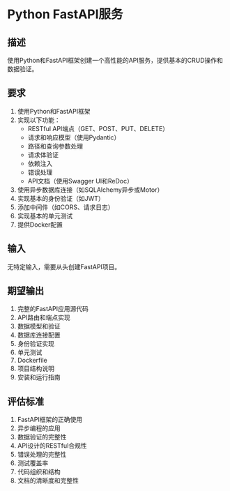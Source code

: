 # Python FastAPI服务

## 描述
使用Python和FastAPI框架创建一个高性能的API服务，提供基本的CRUD操作和数据验证。

## 要求
1. 使用Python和FastAPI框架
2. 实现以下功能：
   - RESTful API端点（GET、POST、PUT、DELETE）
   - 请求和响应模型（使用Pydantic）
   - 路径和查询参数处理
   - 请求体验证
   - 依赖注入
   - 错误处理
   - API文档（使用Swagger UI和ReDoc）
3. 使用异步数据库连接（如SQLAlchemy异步或Motor）
4. 实现基本的身份验证（如JWT）
5. 添加中间件（如CORS、请求日志）
6. 实现基本的单元测试
7. 提供Docker配置

## 输入
无特定输入，需要从头创建FastAPI项目。

## 期望输出
1. 完整的FastAPI应用源代码
2. API路由和端点实现
3. 数据模型和验证
4. 数据库连接配置
5. 身份验证实现
6. 单元测试
7. Dockerfile
8. 项目结构说明
9. 安装和运行指南

## 评估标准
1. FastAPI框架的正确使用
2. 异步编程的应用
3. 数据验证的完整性
4. API设计的RESTful合规性
5. 错误处理的完整性
6. 测试覆盖率
7. 代码组织和结构
8. 文档的清晰度和完整性